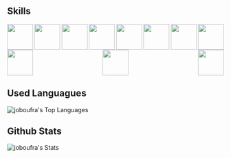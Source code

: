 ## Skills
<p align="center" style="display: flex; justify-content: space-between; flex-wrap: wrap;">
    <img src="https://cdn.jsdelivr.net/gh/devicons/devicon@latest/icons/docker/docker-plain-wordmark.svg" width="auto" height="60" />
    <img src="https://cdn.jsdelivr.net/gh/devicons/devicon@latest/icons/kubernetes/kubernetes-original.svg" width="auto" height="60" />
    <img src="https://cdn.jsdelivr.net/gh/devicons/devicon@latest/icons/azure/azure-original.svg" width="auto" height="60" />
    <img src="https://cdn.jsdelivr.net/gh/devicons/devicon@latest/icons/grafana/grafana-original-wordmark.svg" width="auto" height="60" />
    <img src="https://cdn.jsdelivr.net/gh/devicons/devicon@latest/icons/prometheus/prometheus-original.svg" width="auto" height="60" />
    <img src="https://cdn.jsdelivr.net/gh/devicons/devicon@latest/icons/elasticsearch/elasticsearch-original.svg" width="auto" height="60" />
    <img src="https://cdn.jsdelivr.net/gh/devicons/devicon@latest/icons/kibana/kibana-original.svg" width="auto" height="60" />
    <img src="https://cdn.jsdelivr.net/gh/devicons/devicon@latest/icons/bash/bash-plain.svg" width="auto" height="60" />
    <img src="https://cdn.jsdelivr.net/gh/devicons/devicon@latest/icons/powershell/powershell-original.svg" width="auto" height="60" />
	  <img src="https://cdn.jsdelivr.net/gh/devicons/devicon@latest/icons/python/python-original.svg" width="auto" height="60" />
	  <img src="https://cdn.jsdelivr.net/gh/devicons/devicon@latest/icons/javascript/javascript-original.svg" width="auto" height="60" />
</p>


## Used Languagues
![joboufra's Top Languages](https://github-readme-stats.vercel.app/api/top-langs/?username=joboufra&theme=vue-dark&show_icons=true&hide_border=false&layout=compact)
## Github Stats
![joboufra's Stats](https://github-readme-stats.vercel.app/api?username=joboufra&theme=vue-dark&show_icons=true&hide_border=false&count_private=true)
